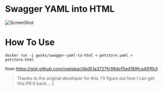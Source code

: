 # Swagger YAML into HTML

![ScreenShot](https://github.com/gwcks/swagger-yaml-to-html/blob/master/screenshot-1.png?raw=true "ScreenShot")

# How To Use
```
docker run -i gwcks/swagger-yaml-to-html < petstore.yaml > petstore.html
```

from https://gist.github.com/oseiskar/dbd51a3727fc96dcf5ed189fca491fb3

> Thanks to the original developer for this. I'll figure out how I can get this PR'd back... :)
